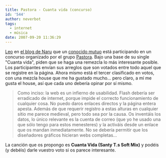 ```yaml
---
title: Pastora - Cuanta vida (concurso)
id: '544'
author: neverbot
tags:
  - internet
  - música
date: 2007-09-20 11:36:29
---
```


[Leo](http://albassliceoflife.blogspot.com/2007/08/iniciativa-musical.html) en [el blog de Naru](http://albassliceoflife.blogspot.com/) que un [conocido mutuo](http://www.myspace.com/santyt) está participando en un concurso organizado por el grupo [Pastora](http://www.pastora.org/). Bajo una base de su single "Cuanta vida", piden que se haga una remezcla lo más interesante posible. Los participantes envían sus arreglos que son votados entre todo aquel que se registre en la página. Ahora mismo está el tercer clasificado en votos, con una mezcla house que me ha gustado mucho... pero claro, a mí me gusta el house, así que cada uno debería opinar por sí mismo.

> Como inciso: la web es un infierno de usabilidad. Flash debería ser erradicado de internet, porque impide el correcto funcionamiento de cualquier cosa. No puedo daros enlaces directos y la página entera apesta. Además de que requerir registro a estas alturas en cualquier sitio me parece medieval, pero todo sea por la causa. Os inventáis los datos, lo único relevante es la cuenta de correo (que yo he usado una que sólo tengo para estos menesteres) y la activáis desde un enlace que os mandan inmediatamente. No se debería permitir que los diseñadores gráficos hicieran webs completas...

La canción que os propongo es **Cuanta Vida (Santy T.s Soft Mix)** y podéis (y debéis) darle vuestro voto si os parece interesante.
